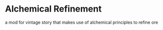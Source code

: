 # Alchemical Refinement
 a mod for vintage story that makes use of alchemical principles to refine ore
